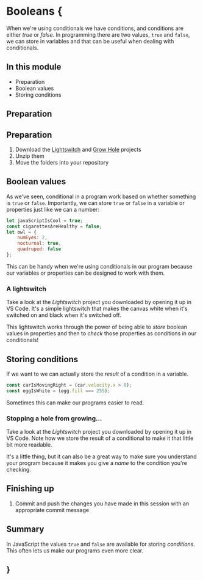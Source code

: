 # Booleans {
    
When we're using conditionals we have conditions, and conditions are either *true* or *false*. In programming there are two values, `true` and `false`, we can store in variables and that can be useful when dealing with conditionals.

## In this module

- Preparation
- Boolean values
- Storing conditions

## Preparation

## Preparation

1. Download the [Lightswitch](./examples/lightswitch.zip) and [Grow Hole](./examples/growhole.zip) projects
2. Unzip them
3. Move the folders into your repository

## Boolean values

As we've seen, conditional in a program work based on whether something is `true` or `false`. Importantly, we can store `true` or `false` in a variable or properties just like we can a number:

```javascript
let javaScriptIsCool = true;
const cigarettesAreHealthy = false;
let owl = {
    numEyes: 2,
    nocturnal: true,
    quadruped: false
};
```

This can be handy when we're using conditionals in our program because our variables or properties can be designed to work with them.

### A lightswitch

Take a look at the *Lightswitch* project you downloaded by opening it up in VS Code. It's a simple lightswitch that makes the canvas white when it's switched on and black when it's switched off.

This lightswitch works through the power of being able to *store* boolean values in properties and then to *check* those properties as conditions in our conditionals!

## Storing conditions

If we want to we can actually store the *result* of a condition in a variable. 

```javascript
const carIsMovingRight = (car.velocity.x > 0);
const eggIsWhite = (egg.fill === 255);
```

Sometimes this can make our programs easier to read.

### Stopping a hole from growing...

Take a look at the *Lightswitch* project you downloaded by opening it up in VS Code. Note how we store the result of a conditional to make it that little bit more readable.

It's a little thing, but it can also be a great way to make sure you understand your program because it makes you give a *name* to the condition you're checking.

## Finishing up

1. Commit and push the changes you have made in this session with an appropriate commit message

## Summary

In JavaScript the values `true` and `false` are available for storing *conditions*. This often lets us make our programs even more clear.
    
## }